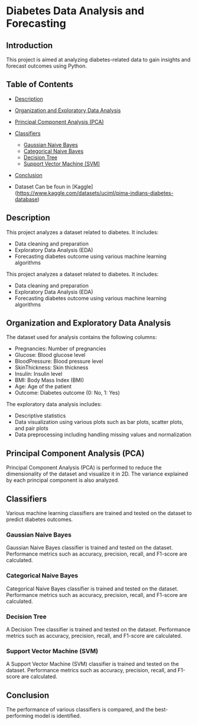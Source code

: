 # Diabetes Data Analysis and Forecasting

## Introduction

This project is aimed at analyzing diabetes-related data to gain insights and forecast outcomes using Python.

## Table of Contents
- [Description](#description)
- [Organization and Exploratory Data Analysis](#organization-and-exploratory-data-analysis)
- [Principal Component Analysis (PCA)](#principal-component-analysis-pca)
- [Classifiers](#classifiers)
  - [Gaussian Naive Bayes](#gaussian-naive-bayes)
  - [Categorical Naive Bayes](#categorical-naive-bayes)
  - [Decision Tree](#decision-tree)
  - [Support Vector Machine (SVM)](#support-vector-machine-svm)
- [Conclusion](#conclusion)

- Dataset Can be foun in [Kaggle] (https://www.kaggle.com/datasets/uciml/pima-indians-diabetes-database)

## Description

This project analyzes a dataset related to diabetes. It includes:

- Data cleaning and preparation
- Exploratory Data Analysis (EDA)
- Forecasting diabetes outcome using various machine learning algorithms

This project analyzes a dataset related to diabetes. It includes:

- Data cleaning and preparation
- Exploratory Data Analysis (EDA)
- Forecasting diabetes outcome using various machine learning algorithms

## Organization and Exploratory Data Analysis

The dataset used for analysis contains the following columns:

- Pregnancies: Number of pregnancies
- Glucose: Blood glucose level
- BloodPressure: Blood pressure level
- SkinThickness: Skin thickness
- Insulin: Insulin level
- BMI: Body Mass Index (BMI)
- Age: Age of the patient
- Outcome: Diabetes outcome (0: No, 1: Yes)

The exploratory data analysis includes:

- Descriptive statistics
- Data visualization using various plots such as bar plots, scatter plots, and pair plots
- Data preprocessing including handling missing values and normalization

## Principal Component Analysis (PCA)

Principal Component Analysis (PCA) is performed to reduce the dimensionality of the dataset and visualize it in 2D. The variance explained by each principal component is also analyzed.

## Classifiers

Various machine learning classifiers are trained and tested on the dataset to predict diabetes outcomes.

### Gaussian Naive Bayes

Gaussian Naive Bayes classifier is trained and tested on the dataset. Performance metrics such as accuracy, precision, recall, and F1-score are calculated.

### Categorical Naive Bayes

Categorical Naive Bayes classifier is trained and tested on the dataset. Performance metrics such as accuracy, precision, recall, and F1-score are calculated.

### Decision Tree

A Decision Tree classifier is trained and tested on the dataset. Performance metrics such as accuracy, precision, recall, and F1-score are calculated.

### Support Vector Machine (SVM)

A Support Vector Machine (SVM) classifier is trained and tested on the dataset. Performance metrics such as accuracy, precision, recall, and F1-score are calculated.

## Conclusion

The performance of various classifiers is compared, and the best-performing model is identified.
